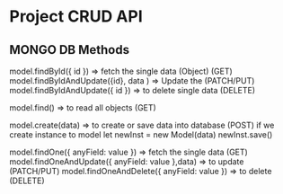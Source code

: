 # Project CRUD API

## MONGO DB Methods

model.findById({ id }) => fetch the single data (Object) (GET)
model.findByIdAndUpdate({id}, data ) => Update the (PATCH/PUT)
model.findByIdAndUpdate({ id }) => to delete single data (DELETE)

model.find() => to read all objects (GET)

model.create(data) => to create or save data into database (POST)
if we create instance to model
let newInst = new Model(data)
newInst.save()

model.findOne({ anyField: value }) => fetch the single data (GET)
model.findOneAndUpdate({ anyField: value },data) => to update (PATCH/PUT)
model.findOneAndDelete({ anyField: value }) => to delete (DELETE)
